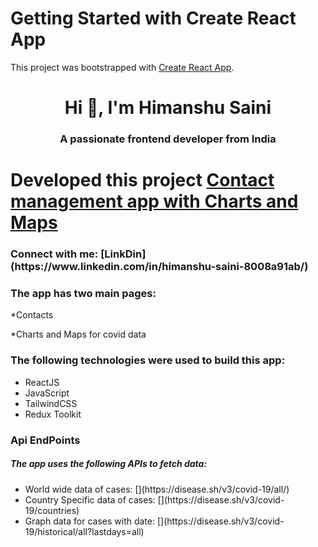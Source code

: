 # Getting Started with Create React App

This project was bootstrapped with [Create React App](https://github.com/facebook/create-react-app).
<h1 align="center">Hi 👋, I'm Himanshu Saini</h1>
<h3 align="center">A passionate frontend developer from India</h3>

# Developed this project [Contact management app with Charts and Maps](https://subtle-toffee-11b16a.netlify.app/)

<h3 align="left">Connect with me: [LinkDin](https://www.linkedin.com/in/himanshu-saini-8008a91ab/) 

<h3 align="left">The app has two main pages:</h3>

<p align="left">
  *Contacts
</p>
<p align="left">
  *Charts and Maps for covid data
</p>


<h3 align="left">The following technologies were used to build this app:</h3>
<ul>
  <li>ReactJS</li>
    <li>JavaScript</li>
  <li>TailwindCSS</li>
  <li>Redux Toolkit</li>
</ul>
  
  <h3 align="left">Api EndPoints</h3>
  <h5 align="left">  The app uses the following APIs to fetch data:</h5>
  
  <ul>
  <li>World wide data of cases: [](https://disease.sh/v3/covid-19/all/) </li>
    <li>Country Specific data of cases: [](https://disease.sh/v3/covid-19/countries)  </li>
  <li>Graph data for cases with date:   [](https://disease.sh/v3/covid-19/historical/all?lastdays=all)</li>
</ul>

  
  





